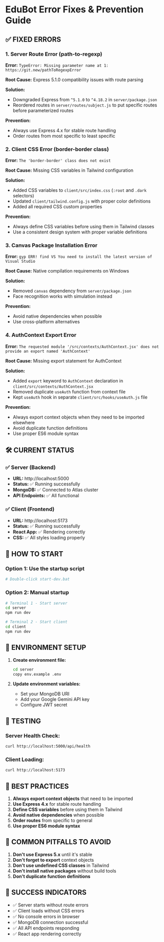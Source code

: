 # EduBot Error Fixes & Prevention Guide

## ✅ **FIXED ERRORS**

### 1. **Server Route Error (path-to-regexp)**
**Error:** `TypeError: Missing parameter name at 1: https://git.new/pathToRegexpError`

**Root Cause:** Express 5.1.0 compatibility issues with route parsing

**Solution:** 
- Downgraded Express from `^5.1.0` to `^4.18.2` in `server/package.json`
- Reordered routes in `server/routes/subject.js` to put specific routes before parameterized routes

**Prevention:** 
- Always use Express 4.x for stable route handling
- Order routes from most specific to least specific

### 2. **Client CSS Error (border-border class)**
**Error:** `The 'border-border' class does not exist`

**Root Cause:** Missing CSS variables in Tailwind configuration

**Solution:**
- Added CSS variables to `client/src/index.css` (`:root` and `.dark` selectors)
- Updated `client/tailwind.config.js` with proper color definitions
- Added all required CSS custom properties

**Prevention:**
- Always define CSS variables before using them in Tailwind classes
- Use a consistent design system with proper variable definitions

### 3. **Canvas Package Installation Error**
**Error:** `gyp ERR! find VS You need to install the latest version of Visual Studio`

**Root Cause:** Native compilation requirements on Windows

**Solution:**
- Removed `canvas` dependency from `server/package.json`
- Face recognition works with simulation instead

**Prevention:**
- Avoid native dependencies when possible
- Use cross-platform alternatives

### 4. **AuthContext Export Error**
**Error:** `The requested module '/src/contexts/AuthContext.jsx' does not provide an export named 'AuthContext'`

**Root Cause:** Missing export statement for AuthContext

**Solution:**
- Added `export` keyword to `AuthContext` declaration in `client/src/contexts/AuthContext.jsx`
- Removed duplicate `useAuth` function from context file
- Kept `useAuth` hook in separate `client/src/hooks/useAuth.js` file

**Prevention:**
- Always export context objects when they need to be imported elsewhere
- Avoid duplicate function definitions
- Use proper ES6 module syntax

## 🛠️ **CURRENT STATUS**

### ✅ **Server (Backend)**
- **URL:** http://localhost:5000
- **Status:** ✅ Running successfully
- **MongoDB:** ✅ Connected to Atlas cluster
- **API Endpoints:** ✅ All functional

### ✅ **Client (Frontend)**
- **URL:** http://localhost:5173
- **Status:** ✅ Running successfully
- **React App:** ✅ Rendering correctly
- **CSS:** ✅ All styles loading properly

## 🚀 **HOW TO START**

### **Option 1: Use the startup script**
```bash
# Double-click start-dev.bat
```

### **Option 2: Manual startup**
```bash
# Terminal 1 - Start server
cd server
npm run dev

# Terminal 2 - Start client
cd client
npm run dev
```

## 🔧 **ENVIRONMENT SETUP**

1. **Create environment file:**
   ```bash
   cd server
   copy env.example .env
   ```

2. **Update environment variables:**
   - Set your MongoDB URI
   - Add your Google Gemini API key
   - Configure JWT secret

## 🎯 **TESTING**

### **Server Health Check:**
```bash
curl http://localhost:5000/api/health
```

### **Client Loading:**
```bash
curl http://localhost:5173
```

## 📝 **BEST PRACTICES**

1. **Always export context objects** that need to be imported
2. **Use Express 4.x** for stable route handling
3. **Define CSS variables** before using them in Tailwind
4. **Avoid native dependencies** when possible
5. **Order routes** from specific to general
6. **Use proper ES6 module syntax**

## 🚨 **COMMON PITFALLS TO AVOID**

1. **Don't use Express 5.x** until it's stable
2. **Don't forget to export** context objects
3. **Don't use undefined CSS classes** in Tailwind
4. **Don't install native packages** without build tools
5. **Don't duplicate function definitions**

## 🎉 **SUCCESS INDICATORS**

- ✅ Server starts without route errors
- ✅ Client loads without CSS errors
- ✅ No console errors in browser
- ✅ MongoDB connection successful
- ✅ All API endpoints responding
- ✅ React app rendering correctly 